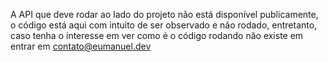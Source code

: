 A API que deve rodar ao lado do projeto não está disponível publicamente, o código está aqui com intuito de ser observado e não rodado, entretanto, caso tenha o interesse em ver como é o código rodando não existe em entrar em contato@eumanuel.dev
